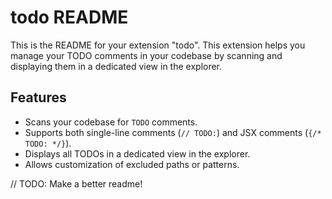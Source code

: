 # todo README

This is the README for your extension "todo". This extension helps you manage your TODO comments in your codebase by scanning and displaying them in a dedicated view in the explorer.

## Features

- Scans your codebase for `TODO` comments.
- Supports both single-line comments (`// TODO:`) and JSX comments (`{/* TODO: */}`).
- Displays all TODOs in a dedicated view in the explorer.
- Allows customization of excluded paths or patterns.

// TODO: Make a better readme!
